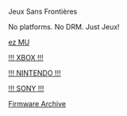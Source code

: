 Jeux Sans Frontières

No platforms. No DRM. Just Jeux!

[ez MU](@EZMU.md)

[!!!     XBOX     !!!](@MICROSOFT.md)

[!!! NINTENDO !!!](@NINTENDO.md)

[!!!     SONY     !!!](@SONY.md)

[Firmware Archive](https://darthsternie.net)
